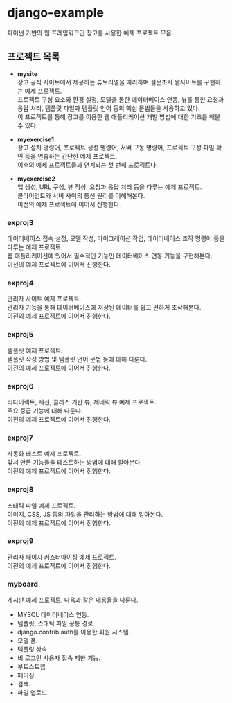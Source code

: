 # **django-example**
파이썬 기반의 웹 프레임워크인 장고를 사용한 예제 프로젝트 모음.

## 프로젝트 목록

- **mysite**  
장고 공식 사이트에서 제공하는 튜토리얼을 따라하며 설문조사 웹사이트를 구현하는 예제 프로젝트.  
프로젝트 구성 요소와 환경 설정, 모델을 통한 데이터베이스 연동, 뷰를 통한 요청과 응답 처리, 템플릿 파일과 템플릿 언어 등의 핵심 문법들을 사용하고 있다.  
이 프로젝트를 통해 장고를 이용한 웹 애플리케이션 개발 방법에 대한 기초를 배울 수 있다.

- **myexercise1**  
장고 설치 명령어, 프로젝트 생성 명령어, 서버 구동 명령어, 프로젝트 구성 파일 확인 등을 연습하는 간단한 예제 프로젝트.  
이후의 예제 프로젝트들과 연계되는 첫 번째 프로젝트다.

- **myexercise2**  
앱 생성, URL 구성, 뷰 작성, 요청과 응답 처리 등을 다루는 예제 프로젝트.  
클라이언트와 서버 사이의 통신 원리를 이해해본다.  
이전의 예제 프로젝트에 이어서 진행한다.

### exproj3
데이터베이스 접속 설정, 모델 작성, 마이그레이션 작업, 데이터베이스 조작 명령어 등을 다루는 예제 프로젝트.  
웹 애플리케이션에 있어서 필수적인 기능인 데이터베이스 연동 기능을 구현해본다.  
이전의 예제 프로젝트에 이어서 진행한다.

### exproj4
관리자 사이트 예제 프로젝트.  
관리자 기능을 통해 데이터베이스에 저장된 데이터를 쉽고 편하게 조작해본다.  
이전의 예제 프로젝트에 이어서 진행한다.

### exproj5
템플릿 예제 프로젝트.  
템플릿 작성 방법 및 템플릿 언어 문법 등에 대해 다룬다.  
이전의 예제 프로젝트에 이어서 진행한다.

### exproj6
리다이렉트, 세션, 클래스 기반 뷰, 제네릭 뷰 예제 프로젝트.  
주요 중급 기능에 대해 다룬다.  
이전의 예제 프로젝트에 이어서 진행한다.

### exproj7
자동화 테스트 예제 프로젝트.  
앞서 만든 기능들을 테스트하는 방법에 대해 알아본다.  
이전의 예제 프로젝트에 이어서 진행한다.

### exproj8
스태틱 파일 예제 프로젝트.  
이미지, CSS, JS 등의 파일을 관리하는 방법에 대해 알아본다.  
이전의 예제 프로젝트에 이어서 진행한다.

### exproj9
관리자 페이지 커스터마이징 예제 프로젝트.  
이전의 예제 프로젝트에 이어서 진행한다.

### myboard
게시판 예제 프로젝트. 다음과 같은 내용들을 다룬다.
- MYSQL 데이터베이스 연동.
- 템플릿, 스태틱 파일 공통 경로.
- django.contrib.auth를 이용한 회원 시스템.
- 모델 폼.
- 템플릿 상속
- 비 로그인 사용자 접속 제한 기능.
- 부트스트랩
- 페이징.
- 검색.
- 파일 업로드.